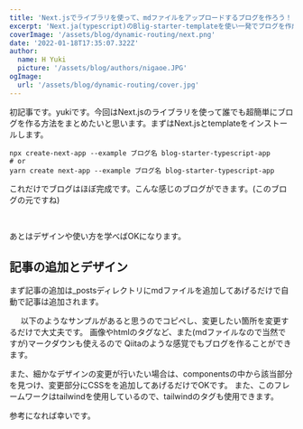 ```yaml
---
title: 'Next.jsでライブラリを使って、mdファイルをアップロードするブログを作ろう！'
excerpt: 'Next.ja(typescript)のBlig-starter-templateを使い一発でブログを作成する方法を紹介します'
coverImage: '/assets/blog/dynamic-routing/next.png'
date: '2022-01-18T17:35:07.322Z'
author:
  name: H Yuki
  picture: '/assets/blog/authors/nigaoe.JPG'
ogImage:
  url: '/assets/blog/dynamic-routing/cover.jpg'
---
```


<style>  
  img {  
    opacity: 0;  
    break-after: page;  
  }  
</style>  

初記事です。yukiです。今回はNext.jsのライブラリを使って誰でも超簡単にブログを作る方法をまとめたいと思います。まずはNext.jsとtemplateをインストールします。
```
npx create-next-app --example ブログ名 blog-starter-typescript-app
# or
yarn create next-app --example ブログ名 blog-starter-typescript-app
```

これだけでブログはほぼ完成です。こんな感じのブログができます。(このブログの元ですね)


<img src="/assets/blog/dynamic-routing/temp.png">


あとはデザインや使い方を学べばOKになります。

## 記事の追加とデザイン
まず記事の追加は_postsディレクトリにmdファイルを追加してあげるだけで自動で記事は追加されます。

<img src='/assets/blog/dynamic-routing/md2.png'>
以下のようなサンプルがあると思うのでコピペし、変更したい箇所を変更するだけで大丈夫です。
画像やhtmlのタグなど、また(mdファイルなので当然ですが)マークダウンも使えるので Qiitaのような感覚でもブログを作ることができます。

また、細かなデザインの変更が行いたい場合は、componentsの中から該当部分を見つけ、変更部分にCSSをを追加してあげるだけでOKです。
また、このフレームワークはtailwindを使用しているので、tailwindのタグも使用できます。

参考になれば幸いです。